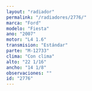 ```yaml
---
layout: "radiador"
permalink: "/radiadores/2776/"
marca: "Ford"
modelo: "Fiesta"
ano: "2007"
motor: "L4 1.6"
transmision: "Estándar"
parte: "M-12733"
clima: "Con clima"
alto: "22 1/16"
ancho: "14 1/8"
observaciones: ""
id: "2776"
---
```


